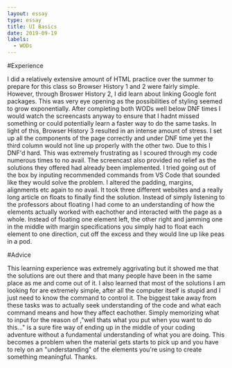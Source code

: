 ```yaml
---
layout: essay
type: essay
title: UI Basics
date: 2019-09-19
labels: 
  - WODs
---
```


#Experience

I did a relatively extensive amount of HTML practice over the summer to prepare for this class so Browser History 1 and 2 were fairly simple. However, through Broswer History 2, I did learn about linking Google font packages. This was very eye opening as the possibilities of styling seemed to grow exponentially. After completing both WODs well below DNF times I would watch the screencasts anyway to ensure that I hadnt missed something or could potentially learn a faster way to do the same tasks. In light of this, Browser History 3 resulted in an intense amount of stress. I set up all the components of the page correctly and under DNF time yet the third column would not line up properly with the other two. Due to this I DNF'd hard. This was extremely frustrating as I scoured through my code numerous times to no avail. The screencast also provided no relief as the solutions they offered had already been implemented. I tried going out of the box by inputing recommended commands from VS Code that sounded like they would solve the problem. I altered the padding, margins, alignments etc again to no avail. It took three different websites and a really long article on floats to finally find the solution. Instead of simply listening to the professors about floating I had come to an understanding of how the elements actually worked with eachother and interacted with the page as a whole. Instead of floating one element left, the other right and jamming one in the middle with margin specifications you simply had to float each element to one direction, cut off the excess and they would line up like peas in a pod. 

#Advice

This learning experience was extremely aggrivating but it showed me that the solutions are out there and that many people have been in the same place as me and come out of it. I also learned that most of the solutions I am looking for are extremely simple, after all the computer itself is stupid and I just need to know the command to control it. The biggest take away from these tasks was to actually seek understanding of the code and what each command means and how they affect eachother. Simply memorizing what to input for the reason of ,"well thats what you put when you want to do this..." is a sure fire way of ending up in the middle of your coding adventure without a fundamental understanding of what you are doing. This becomes a problem when the material gets starts to pick up and you have to rely on an "understanding" of the elements you're using to create something meaningful. Thanks.
